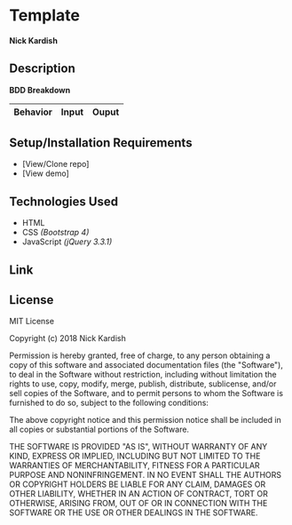 # **Template**

#### Nick Kardish

## Description



**BDD Breakdown**

Behavior | Input | Ouput
------------ | ------------- | -------------


## Setup/Installation Requirements

* [View/Clone repo]
* [View demo]

## Technologies Used

* HTML
* CSS _(Bootstrap 4)_
* JavaScript _(jQuery 3.3.1)_

## Link



## License

MIT License

Copyright (c) 2018 Nick Kardish

Permission is hereby granted, free of charge, to any person obtaining a copy
of this software and associated documentation files (the "Software"), to deal
in the Software without restriction, including without limitation the rights
to use, copy, modify, merge, publish, distribute, sublicense, and/or sell
copies of the Software, and to permit persons to whom the Software is
furnished to do so, subject to the following conditions:

The above copyright notice and this permission notice shall be included in all
copies or substantial portions of the Software.

THE SOFTWARE IS PROVIDED "AS IS", WITHOUT WARRANTY OF ANY KIND, EXPRESS OR
IMPLIED, INCLUDING BUT NOT LIMITED TO THE WARRANTIES OF MERCHANTABILITY,
FITNESS FOR A PARTICULAR PURPOSE AND NONINFRINGEMENT. IN NO EVENT SHALL THE
AUTHORS OR COPYRIGHT HOLDERS BE LIABLE FOR ANY CLAIM, DAMAGES OR OTHER
LIABILITY, WHETHER IN AN ACTION OF CONTRACT, TORT OR OTHERWISE, ARISING FROM,
OUT OF OR IN CONNECTION WITH THE SOFTWARE OR THE USE OR OTHER DEALINGS IN THE
SOFTWARE.
